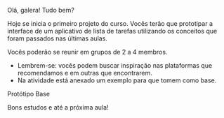 Olá, galera! Tudo bem?

Hoje se inicia o primeiro projeto do curso. Vocês terão que prototipar a interface de um aplicativo de lista de tarefas utilizando os conceitos que foram passados nas últimas aulas.

Vocês poderão se reunir em grupos de 2 a 4 membros.

- Lembrem-se: vocês podem buscar inspiração nas plataformas que recomendamos e em outras que encontrarem.
- Na atividade está anexado um exemplo para que tomem como base.

Protótipo Base

Bons estudos e até a próxima aula!

